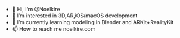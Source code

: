 - 👋 Hi, I’m @Noelkire
- 👀 I’m interested in 3D,AR,iOS/macOS development
- 🌱 I’m currently learning modeling in Blender and ARKit+RealityKit
- 📫 How to reach me noelkire.com

<!---
Noelkire/Noelkire is a ✨ special ✨ repository because its `README.md` (this file) appears on your GitHub profile.
You can click the Preview link to take a look at your changes.
--->
